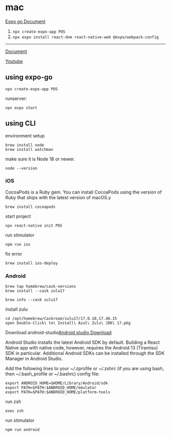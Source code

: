 # mac

[Expo go Document](https://docs.expo.dev/tutorial/create-your-first-app/)

1. `npx create-expo-app POS`
2. `npx expo install react-dom react-native-web @expo/webpack-config`


------------------

[Document](https://reactnative.dev/docs/environment-setup?os=windows&guide=quickstart&platform=ios)

[Youtube](https://www.youtube.com/watch?v=0mDN6cUOWiw)

## using expo-go

`npx create-expo-app POS`

runserver:

`npx expo start`

## using CLI

environment setup
```
brew install node
brew install watchman
```

make sure it is Node 18 or newer.

`node --version`

### iOS

CocoaPods is a Ruby gem. You can install CocoaPods using the version of Ruby that ships with the latest version of macOS.y

`brew install cocoapods`

start project

`npx react-native init POS`

run stimulator

`npm run ios`

fix error

`brew install ios-deploy`

### Android
```
brew tap homebrew/cask-versions
brew install --cask zulu17

brew info --cask zulu17
```

install zulu
```
cd /opt/homebrew/Caskroom/zulu17/17.0.10,17.48.15
open Double-Click\ to\ Install\ Azul\ Zulu\ JDK\ 17.pkg
```

Download android-studio[Android studio Download](https://developer.android.com/studio?utm_source=android-studio)

Android Studio installs the latest Android SDK by default. Building a React Native app with native code, however, requires the Android 13 (Tiramisu) SDK in particular. Additional Android SDKs can be installed through the SDK Manager in Android Studio.

Add the following lines to your ~/.zprofile or ~/.zshrc (if you are using bash, then ~/.bash_profile or ~/.bashrc) config file:
```
export ANDROID_HOME=$HOME/Library/Android/sdk
export PATH=$PATH:$ANDROID_HOME/emulator
export PATH=$PATH:$ANDROID_HOME/platform-tools
```

run zsh

`exec zsh`

run stimulator

`npm run android`

